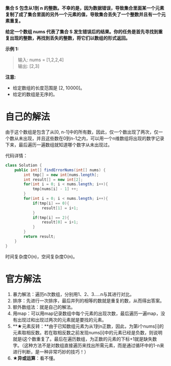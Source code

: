**集合 S 包含从1到 n 的整数。不幸的是，因为数据错误，导致集合里面某一个元素复制了成了集合里面的另外一个元素的值，导致集合丢失了一个整数并且有一个元素重复。**

**给定一个数组 nums 代表了集合 S 发生错误后的结果。你的任务是首先寻找到重复出现的整数，再找到丢失的整数，将它们以数组的形式返回。**

**示例 1:**

> 输入: nums = [1,2,2,4]  
> 输出: [2,3]  

**注意:**

* 给定数组的长度范围是 [2, 10000]。
* 给定的数组是无序的。

# 自己的解法

由于这个数组是包含了从[0, n-1]中的所有数，因此，仅一个数出现了两次，仅一个数从未出现，并且这些数在0到n-1之内，可以用一个n维数组将出现的数字记录下来，最后遍历一遍数组就知道哪个数字从未出现过。

代码详情：

```java
class Solution {
    public int[] findErrorNums(int[] nums) {
        int tmp[] = new int[nums.length];
        int result[] = new int[2];
        for(int i = 0; i < nums.length; i++){
            tmp[nums[i] - 1] ++;
        }
        for(int i = 0; i < nums.length; i++){
            if(tmp[i] == 0){
                result[1] = i+1;
            }
            if(tmp[i] == 2){
                result[0] = i+1;
            }
        }
        return result;
    }
}
```

时间复杂度O(n)，空间复杂度O(n)。

# 官方解法

1. 暴力解法：遍历n次数组，分别用1、2、3.....n与其进行对比。
2. 排序：先进行一次排序，最后并列的相等的数就是重复的数，从而得出答案。
3. 额外数组法：就是自己的解法。
4. 用map：可以用map记录数组中每个元素的出现次数，最后遍历一遍map，没有出现过和出现过两次的元素就是要找的元素。
5. **★元素反转：**由于已知数组元素为从1到n正数，因此，为第i个nums[i]的元素取相反数。若在取相反数之前发现nums[i]中的元素已经是负数，则说明就是i这个数重复了。最后在遍历数组，为正数的元素的下标+1就是缺失数字。（这种方法不是对数组直接遍历来找出所需元素，而是通过循环中的1-n来进行判断，是一种非常巧妙的技巧！）
6. **★异或运算**：看不懂。

